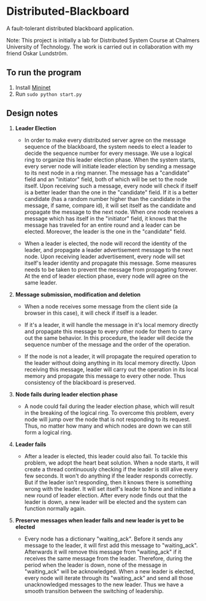 # Distributed-Blackboard
A fault-tolerant distributed blackboard application.

Note: This project is initially a lab for Distributed System Course at Chalmers University of Technology.
The work is carried out in collaboration with my friend Oskar Lundström.

## To run the program
1. Install [Mininet](http://mininet.org/)
2. Run ```sudo python start.py```

## Design notes
1. **Leader Election**
    - In order to make every distributed server agree on the message sequence of the blackboard, the system needs to elect a leader to decide the sequence number for every message. We use a logical ring to organize this leader election phase. When the system starts, every server node will initiate leader election by sending a message to its next node in a ring manner. The message has a "candidate" field and an "initiator" field, both of which will be set to the node itself. Upon receiving such a message, every node will check if itself is a better leader than the one in the "candidate" field. If it is a better candidate (has a random number higher than the candidate in the message, if same, compare id), it will set itself as the candidate and propagate the message to the next node. When one node receives a message which has itself in the "initiator" field, it knows that the message has traveled for an entire round and a leader can be elected. Moreover, the leader is the one in the "candidate" field.

    - When a leader is elected, the node will record the identity of the leader, and propagate a leader advertisement message to the next node. Upon receiving leader advertisement, every node will set itself's leader identity and propagate this message. Some measures needs to be taken to prevent the message from propagating forever. At the end of leader election phase, every node will agree on the same leader.

2. **Message submission, modification and deletion**

    - When a node receives some message from the client side (a browser in this case), it will check if itself is a leader.

    - If it's a leader, it will handle the message in it's local memory directly and propagate this message to every other node for them to carry out the same behavior. In this procedure, the leader will decide the sequence number of the message and the order of the operation.

    - If the node is not a leader, it will propagate the required operation to the leader without doing anything in its local memory directly. Upon receiving this message, leader will carry out the operation in its local memory and propagate this message to every other node. Thus consistency of the blackboard is preserved.

3. **Node fails during leader election phase**

    - A node could fail during the leader election phase, which will result in the breaking of the logical ring. To overcome this problem, every node will jump over the node that is not responding to its request. Thus, no matter how many and which nodes are down we can still form a logical ring.

4. **Leader fails**

    - After a leader is elected, this leader could also fail. To tackle this problem, we adopt the heart beat solution. When a node starts, it will create a thread continuously checking if the leader is still alive every few seconds. It won't do anything if the leader responds correctly. But if the leader isn't responding, then it knows there is something wrong with the leader. It will set itself's leader to None and initiate a new round of leader election. After every node finds out that the leader is down, a new leader will be elected and the system can function normally again.

5. **Preserve messages when leader fails and new leader is yet to be elected**

    - Every node has a dictionary "waiting_ack". Before it sends any message to the leader, it will first add this message to "waiting_ack". Afterwards it will remove this message from "waiting_ack" if it receives the same message from the leader. Therefore, during the period when the leader is down, none of the message in "waiting_ack" will be acknowledged. When a new leader is elected, every node will iterate through its "waiting_ack" and send all those unacknowledged messages to the new leader. Thus we have a smooth transition between the switching of leadership.


